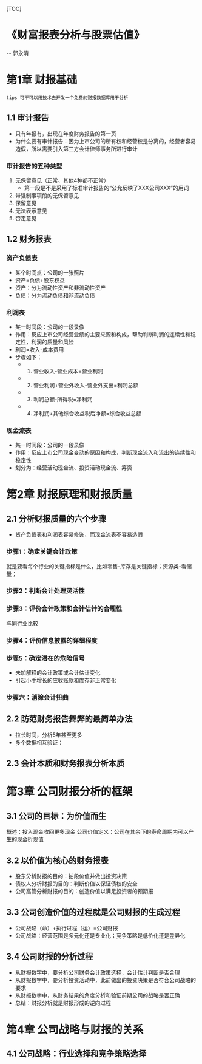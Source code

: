 [TOC]

# 《财富报表分析与股票估值》
-- 郭永清

# 第1章 财报基础
```
tips 可不可以用技术去开发一个免费的财报数据库用于分析
```
## 1.1  审计报告
* 只有年报有，出现在年度财务报告的第一页
* 为什么要有审计报告：因为上市公司的所有权和经营权是分离的，经营者容易造假，所以需要引入第三方会计律师事务所进行审计
### 审计报告的五种类型
1. 无保留意见（正常、其他4种都不正常）
	* 第一段是不是采用了标准审计报告的“公允反映了XXX公司XXX”的用词 
2. 带强制事项段的无保留意见
3. 保留意见
4. 无法表示意见
5. 否定意见

## 1.2 财务报表

### 资产负债表
* 某个时间点：公司的一张照片
* 资产=负债+股东权益
* 资产：分为流动性资产和非流动性资产
* 负债：分为流动负债和非流动负债

### 利润表
* 某一时间段：公司的一段录像
* 作用：反应上市公司经营业绩的主要来源和构成，帮助判断利润的连续性和稳定性，利润的质量和风险
* 利润=收入-成本费用
* 步骤如下：
	* 1. 营业收入-营业成本=营业利润
	* 2. 营业利润+营业外收入-营业外支出=利润总额
	* 3. 利润总额-所得税=净利润
	* 4. 净利润+其他综合收益税后净额=综合收益总额

### 现金流表
* 某一时间段：公司的一段录像
* 作用：反应上市公司现金变动的原因和构成，判断现金流入和流出的连续性和稳定性
* 划分为：经营活动现金流、投资活动现金流、筹资

# 第2章 财报原理和财报质量
## 2.1 分析财报质量的六个步骤
* 资产负债表和利润表容易修饰，而现金流表不容易造假
### 步骤1：确定关键会计政策
就是要看每个行业的关键指标是什么，比如零售-库存是关键指标；资源类-看储量；
### 步骤2：判断会计处理灵活性
### 步骤3：评价会计政策和会计估计的合理性
与同行业比较
### 步骤4：评价信息披露的详细程度
### 步骤5：确定潜在的危险信号
* 未加解释的会计政策或会计估计变化
* 引起小手增长的应收账款和库存非正常变化
### 步骤六：消除会计扭曲


## 2.2 防范财务报告舞弊的最简单办法
* 拉长时间，分析5年甚至更多
* 多个数据相互验证：

## 2.3 会计本质和财务报表分析本质




# 第3章 公司财报分析的框架

## 3.1 公司的目标：为价值而生
概述：投入现金收回更多现金
公司价值定义：公司在其余下的寿命周期内可以产生的现金折现值

## 3.2 以价值为核心的财务报表
* 股东分析财报的目的：拍段价值并做出投资决策
* 债权人分析财报的目的：判断价值以保证债权的安全
* 公司高管分析财报的目的：创造价值以满足投资者的预期报

## 3.3 公司创造价值的过程就是公司财报的生成过程
* 公司战略（命）+执行过程（运）=公司财报
* 公司战略：经营范围是多元化还是专业化；竞争策略是低价化还是差异化

## 3.4 公司财报的分析过程
* 从财报数字中，要分析公司财务会计政策选择，会计估计判断是否合理
* 从财报数字中，要分析投资活动中，此前做出的投资决策是否符合公司战略的要求
* 从财报数字中，从财务结果的角度分析和验证前期公司的战略是否正确
* 总结：财报分析就是财报形成的逆向过程

# 第4章 公司战略与财报的关系
## 4.1 公司战略：行业选择和竞争策略选择






































